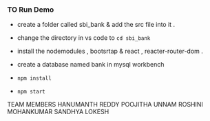 

### TO Run Demo



-  create a folder called sbi_bank & add the src file into it . 

- change the directory in vs code to `cd sbi_bank`

- install the nodemodules , bootsrtap & react , reacter-router-dom .

- create a database named bank in mysql workbench 

- `npm install` 

- `npm start`





TEAM MEMBERS 
HANUMANTH REDDY 
POOJITHA UNNAM
ROSHINI MOHANKUMAR
SANDHYA LOKESH
